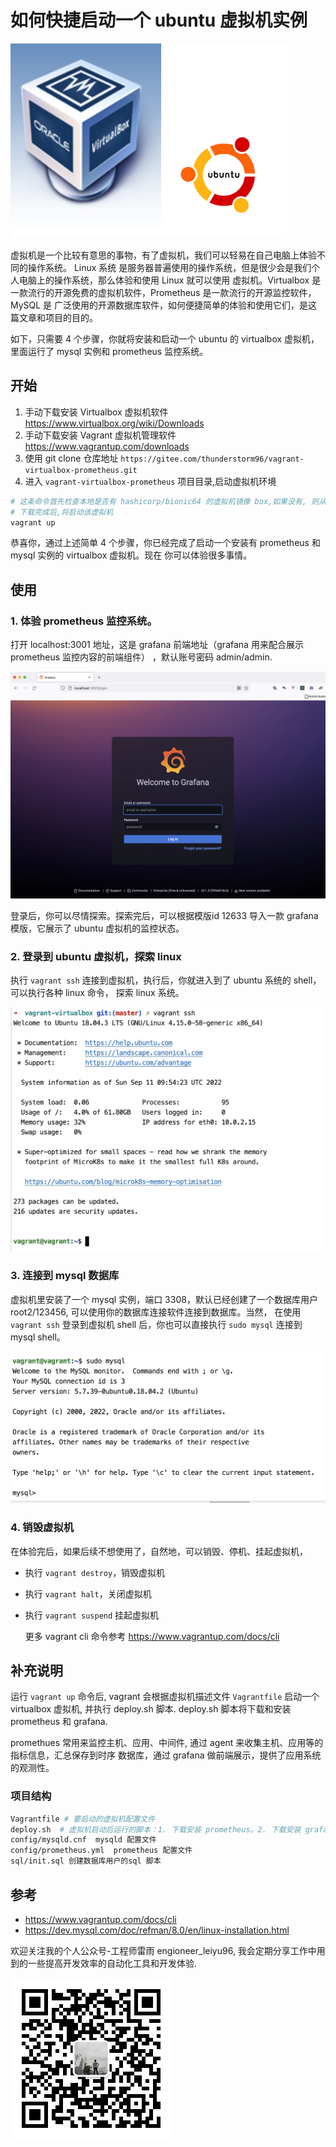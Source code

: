 # 如何快捷启动一个 ubuntu 虚拟机实例

![conver image](img/index.png)

虚拟机是一个比较有意思的事物，有了虚拟机，我们可以轻易在自己电脑上体验不同的操作系统。 Linux 系统
是服务器普遍使用的操作系统，但是很少会是我们个人电脑上的操作系统，那么体验和使用 Linux 就可以使用
虚拟机。Virtualbox 是一款流行的开源免费的虚拟机软件，Prometheus 是一款流行的开源监控软件，MySQL 是
广泛使用的开源数据库软件，如何便捷简单的体验和使用它们，是这篇文章和项目的目的。

如下，只需要 4 个步骤，你就将安装和启动一个 ubuntu 的 virtualbox 虚拟机，里面运行了 mysql 实例和 prometheus
监控系统。

## 开始

1. 手动下载安装 Virtualbox 虚拟机软件 https://www.virtualbox.org/wiki/Downloads
2. 手动下载安装 Vagrant 虚拟机管理软件 https://www.vagrantup.com/downloads
3. 使用 git clone 仓库地址 `https://gitee.com/thunderstorm96/vagrant-virtualbox-prometheus.git`
4. 进入 `vagrant-virtualbox-prometheus` 项目目录,启动虚拟机环境

```bash
# 这条命令首先检查本地是否有 hashicorp/bionic64 的虚拟机镜像 box,如果没有, 则从 vagrantcloud.com 下载该镜像 box
# 下载完成后,将启动该虚拟机
vagrant up
```

恭喜你，通过上述简单 4 个步骤，你已经完成了启动一个安装有 prometheus 和 mysql 实例的 virtualbox 虚拟机。现在
你可以体验很多事情。

## 使用

### 1. 体验 prometheus 监控系统。

   打开 localhost:3001 地址，这是 grafana 前端地址（grafana 用来配合展示 prometheus 监控内容的前端组件） ，默认账号密码 admin/admin. 

![localhost:3001](img/localhost-3001-grafana.jpg)
   
   登录后，你可以尽情探索。探索完后，可以根据模版id 12633 导入一款 grafana 模版，它展示了 ubuntu 虚拟机的监控状态。

### 2. 登录到 ubuntu 虚拟机，探索 linux

   执行 `vagrant ssh` 连接到虚拟机，执行后，你就进入到了 ubuntu 系统的 shell，可以执行各种 linux 命令， 探索 linux 系统。

![vagrant-ssh](img/vagrant-ssh.jpg)

### 3. 连接到 mysql 数据库

   虚拟机里安装了一个 mysql 实例，端口 3308，默认已经创建了一个数据库用户 root2/123456, 可以使用你的数据库连接软件连接到数据库。当然，
在使用 `vagrant ssh` 登录到虚拟机 shell 后，你也可以直接执行 `sudo mysql` 连接到 mysql shell。

![vagrant-ssh-sudo-mysql](img/sudo-mysql.jpg)

### 4. 销毁虚拟机

   在体验完后，如果后续不想使用了，自然地，可以销毁、停机、挂起虚拟机，

- 执行 `vagrant destroy`，销毁虚拟机
- 执行 `vagrant halt`，关闭虚拟机
- 执行 `vagrant suspend` 挂起虚拟机

  更多 vagrant cli 命令参考 https://www.vagrantup.com/docs/cli

## 补充说明

运行 `vagrant up` 命令后, vagrant 会根据虚拟机描述文件 `Vagrantfile` 启动一个 virtualbox 虚拟机, 并执行 deploy.sh 脚本. deploy.sh 
脚本将下载和安装 prometheus 和 grafana.

promethues 常用来监控主机、应用、中间件, 通过 agent 来收集主机、应用等的指标信息，汇总保存到时序
数据库，通过 grafana 做前端展示，提供了应用系统的观测性。

### 项目结构

```bash
Vagrantfile # 要启动的虚拟机配置文件
deploy.sh  # 虚拟机启动后运行的脚本：1. 下载安装 prometheus。2. 下载安装 grafana。3. 下载安装 mysql
config/mysqld.cnf  mysqld 配置文件
config/prometheus.yml  prometheus 配置文件
sql/init.sql 创建数据库用户的sql 脚本
```

## 参考

- https://www.vagrantup.com/docs/cli
- https://dev.mysql.com/doc/refman/8.0/en/linux-installation.html

欢迎关注我的个人公众号-工程师雷雨 engioneer_leiyu96, 我会定期分享工作中用到的一些提高开发效率的自动化工具和开发体验.

![wechat](img/wechat.jpg)
